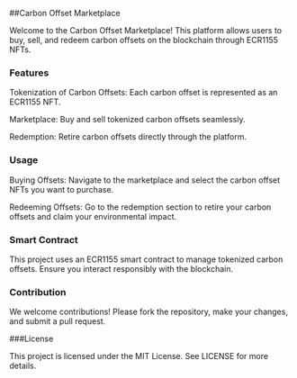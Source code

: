 ##Carbon Offset Marketplace

Welcome to the Carbon Offset Marketplace! This platform allows users to buy, sell, and redeem carbon offsets on the blockchain through ECR1155 NFTs.

### Features

Tokenization of Carbon Offsets: Each carbon offset is represented as an ECR1155 NFT.

Marketplace: Buy and sell tokenized carbon offsets seamlessly.

Redemption: Retire carbon offsets directly through the platform.


### Usage

Buying Offsets: Navigate to the marketplace and select the carbon offset NFTs you want to purchase.

Redeeming Offsets: Go to the redemption section to retire your carbon offsets and claim your environmental impact.

### Smart Contract

This project uses an ECR1155 smart contract to manage tokenized carbon offsets. Ensure you interact responsibly with the blockchain.

### Contribution

We welcome contributions! Please fork the repository, make your changes, and submit a pull request.

###License

This project is licensed under the MIT License. See LICENSE for more details.
